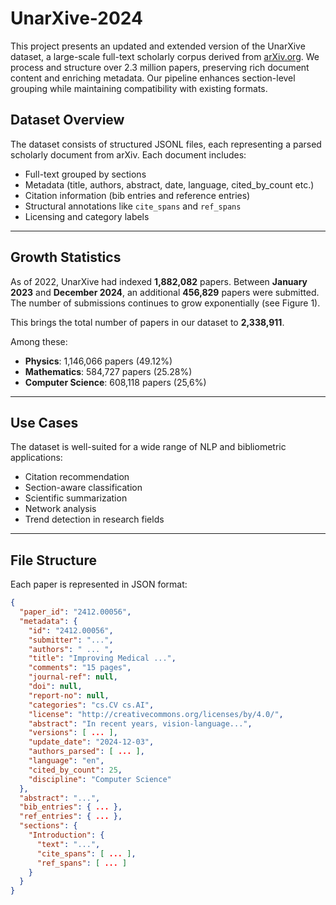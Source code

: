 # UnarXive-2024
This project presents an updated and extended version of the UnarXive dataset, a large-scale full-text scholarly corpus derived from [arXiv.org](https://arxiv.org). We process and structure over 2.3 million papers, preserving rich document content and enriching metadata. Our pipeline enhances section-level grouping while maintaining compatibility with existing formats.

## Dataset Overview

The dataset consists of structured JSONL files, each representing a parsed scholarly document from arXiv. Each document includes:

- Full-text grouped by sections
- Metadata (title, authors, abstract, date, language, cited_by_count etc.)
- Citation information (bib entries and reference entries)
- Structural annotations like `cite_spans` and `ref_spans`
- Licensing and category labels
---

## Growth Statistics

As of 2022, UnarXive had indexed **1,882,082** papers. Between **January 2023** and **December 2024**, an additional **456,829** papers were submitted. The number of submissions continues to grow exponentially (see Figure 1).

This brings the total number of papers in our dataset to **2,338,911**.

Among these:
- **Physics**: 1,146,066 papers (49.12%)
- **Mathematics**: 584,727 papers (25.28%)
- **Computer Science**: 608,118 papers (25,6%)
---

## Use Cases

The dataset is well-suited for a wide range of NLP and bibliometric applications:

- Citation recommendation
- Section-aware classification
- Scientific summarization
- Network analysis
- Trend detection in research fields

---

## File Structure

Each paper is represented in JSON format:

```json
{
  "paper_id": "2412.00056",
  "metadata": {
    "id": "2412.00056",
    "submitter": "...",
    "authors": " ... ",
    "title": "Improving Medical ...",
    "comments": "15 pages",
    "journal-ref": null,
    "doi": null,
    "report-no": null,
    "categories": "cs.CV cs.AI",
    "license": "http://creativecommons.org/licenses/by/4.0/",
    "abstract": "In recent years, vision-language...",
    "versions": [ ... ],
    "update_date": "2024-12-03",
    "authors_parsed": [ ... ],
    "language": "en",
    "cited_by_count": 25,
    "discipline": "Computer Science"
  },
  "abstract": "...",
  "bib_entries": { ... },
  "ref_entries": { ... },
  "sections": {
    "Introduction": {
      "text": "...",
      "cite_spans": [ ... ],
      "ref_spans": [ ... ]
    }
  }
}

